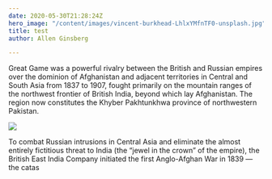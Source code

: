 ```yaml
---
date: 2020-05-30T21:28:24Z
hero_image: "/content/images/vincent-burkhead-LhlxYMfnTF0-unsplash.jpg"
title: test
author: Allen Ginsberg

---
```

Great Game was a powerful rivalry between the British and Russian empires over the dominion of Afghanistan and adjacent territories in Central and South Asia from 1837 to 1907, fought primarily on the mountain ranges of the northwest frontier of British India, beyond which lay Afghanistan. The region now constitutes the Khyber Pakhtunkhwa province of northwestern Pakistan.

![](https://communemag.com/wp-content/uploads/2020/04/satellite-texture-1.jpg)

To combat Russian intrusions in Central Asia and eliminate the almost entirely fictitious threat to India (the “jewel in the crown” of the empire), the British East India Company initiated the first Anglo-Afghan War in 1839 — the catas